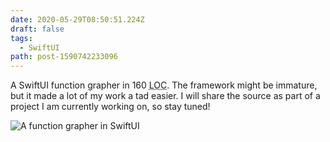 ```yaml
---
date: 2020-05-29T08:50:51.224Z
draft: false
tags:
  - SwiftUI
path: post-1590742233096
---
```


A SwiftUI function grapher in 160 <abbr title="lines of code">LOC</abbr>. The framework might be immature, but it made a lot of my work a tad easier. I will share the source as part of a project I am currently working on, so stay tuned!

![A function grapher in SwiftUI](assets/image-1590742233096.png "A function grapher in SwiftUI")

